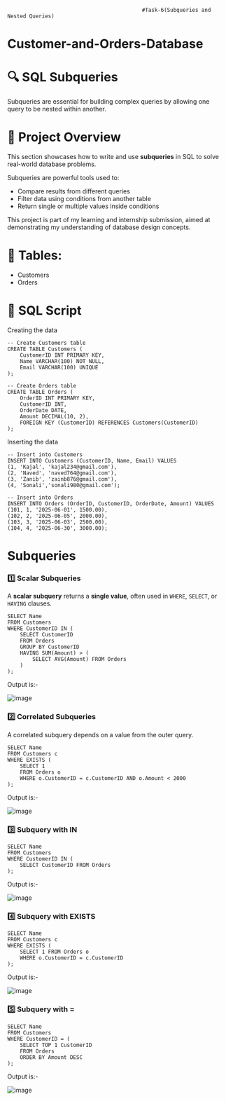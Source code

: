                                                #Task-6(Subqueries and Nested Queries)
# Customer-and-Orders-Database
# 🔍 SQL Subqueries

Subqueries are essential for building complex queries by allowing one query to be nested within another.

# 📁 Project Overview

This section showcases how to write and use **subqueries** in SQL to solve real-world database problems.

Subqueries are powerful tools used to:
- Compare results from different queries
- Filter data using conditions from another table
- Return single or multiple values inside conditions

This project is part of my learning and internship submission, aimed at demonstrating my understanding of database design concepts.

# 📌 Tables:
- Customers
- Orders

# 🧾 SQL Script

Creating the data
```
-- Create Customers table
CREATE TABLE Customers (
    CustomerID INT PRIMARY KEY,
    Name VARCHAR(100) NOT NULL,
    Email VARCHAR(100) UNIQUE
);

-- Create Orders table
CREATE TABLE Orders (
    OrderID INT PRIMARY KEY,
    CustomerID INT,
    OrderDate DATE,
    Amount DECIMAL(10, 2),
    FOREIGN KEY (CustomerID) REFERENCES Customers(CustomerID)
);
```
Inserting the data
```
-- Insert into Customers
INSERT INTO Customers (CustomerID, Name, Email) VALUES
(1, 'Kajal', 'kajal234@gmail.com'),
(2, 'Naved', 'naved764@gmail.com'),
(3, 'Zanib', 'zainb876@gmail.com'),
(4, 'Sonali','sonali980@gmail.com');

-- Insert into Orders
INSERT INTO Orders (OrderID, CustomerID, OrderDate, Amount) VALUES
(101, 1, '2025-06-01', 1500.00),
(102, 2, '2025-06-05', 2000.00),
(103, 3, '2025-06-03', 2500.00),
(104, 4, '2025-06-30', 3000.00);

```
# Subqueries

### 1️⃣ Scalar Subqueries

A **scalar subquery** returns a **single value**, often used in `WHERE`, `SELECT`, or `HAVING` clauses.

```
SELECT Name
FROM Customers
WHERE CustomerID IN (
    SELECT CustomerID
    FROM Orders
    GROUP BY CustomerID
    HAVING SUM(Amount) > (
        SELECT AVG(Amount) FROM Orders
    )
);
```
Output is:-

![image](https://github.com/user-attachments/assets/7acb99ac-0f79-4811-955e-ee0a5dbc241d)

### 2️⃣ Correlated Subqueries

A correlated subquery depends on a value from the outer query.

```
SELECT Name
FROM Customers c
WHERE EXISTS (
    SELECT 1
    FROM Orders o
    WHERE o.CustomerID = c.CustomerID AND o.Amount < 2000
);
```

Output is:-

![image](https://github.com/user-attachments/assets/d5b32543-413f-464f-918e-c824070322f2)

### 3️⃣ Subquery with **IN**

```
SELECT Name
FROM Customers
WHERE CustomerID IN (
    SELECT CustomerID FROM Orders
);
```

Output is:-

![image](https://github.com/user-attachments/assets/b22edcbe-8b7f-4b54-9773-584291e0f30e)


### 4️⃣ Subquery with **EXISTS**

```
SELECT Name
FROM Customers c
WHERE EXISTS (
    SELECT 1 FROM Orders o
    WHERE o.CustomerID = c.CustomerID
);
```

Output is:-

![image](https://github.com/user-attachments/assets/8c8dc0c6-3bac-4ec8-a9e1-312d2040d1dc)

### 5️⃣ Subquery with **=**
```
SELECT Name
FROM Customers
WHERE CustomerID = (
    SELECT TOP 1 CustomerID
    FROM Orders
    ORDER BY Amount DESC
);
```

Output is:-

![image](https://github.com/user-attachments/assets/0969561a-f45b-4394-90ce-6ee2122ea24e)












